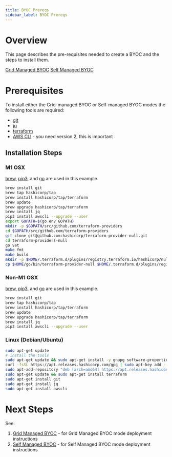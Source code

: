 ```yaml
---
title: BYOC Prereqs
sidebar_label: BYOC Prereqs
---
```


# Overview

This page describes the pre-requisites needed to create a BYOC and the steps to install them.

[Grid Managed BYOC](./adding-custom-cloud-credentials)
[Self Managed BYOC](./self-managed-byoc)

# Prerequisites

To install either the Grid-managed BYOC or Self-managed BYOC modes the following tools are required:

* [git](https://git-scm.com/)
* [jq](https://stedolan.github.io/jq/)
* [terraform](https://www.terraform.io/)
* [AWS CLI](https://docs.aws.amazon.com/cli/latest/userguide/getting-started-install.html) - you need version 2, this is important

## Installation Steps

### M1 OSX

[brew](https://brew.sh/), [pip3](https://packaging.python.org/guides/tool-recommendations/), and [go](https://go.dev/doc/install) are used in this example.

```bash
brew install git
brew tap hashicorp/tap
brew install hashicorp/tap/terraform
brew update
brew upgrade hashicorp/tap/terraform
brew install jq
pip3 install awscli --upgrade --user
export GOPATH=$(go env GOPATH)
mkdir -p $GOPATH/src/github.com/terraform-providers
cd $GOPATH/src/github.com/terraform-providers
git clone git@github.com:hashicorp/terraform-provider-null.git
cd terraform-providers-null
go vet
make fmt
make build
mkdir -p $HOME/.terraform.d/plugins/registry.terraform.io/hashicorp/null/2.1.2/darwin_arm64
cp $HOME/go/bin/terraform-provider-null $HOME/.terraform.d/plugins/registry.terraform.io/hashicorp/null/2.1.2/darwin_arm64/terraform-provider-null_2.1.2
```

### Non-M1 OSX

[brew](https://brew.sh/), [pip3](https://packaging.python.org/guides/tool-recommendations/), and [go](https://go.dev/doc/install) are used in this example.

```bash
brew install git
brew tap hashicorp/tap
brew install hashicorp/tap/terraform
brew update
brew upgrade hashicorp/tap/terraform
brew install jq
pip3 install awscli --upgrade --user
```

### Linux \(Debian/Ubuntu\)

```bash
sudo apt-get update
# install the tools
sudo apt-get update && sudo apt-get install -y gnupg software-properties-common curl
curl -fsSL https://apt.releases.hashicorp.com/gpg | sudo apt-key add -
sudo apt-add-repository "deb [arch=amd64] https://apt.releases.hashicorp.com $(lsb_release -cs) main"
sudo apt-get update && sudo apt-get install terraform
sudo apt-get install git
sudo apt-get install jq
sudo apt-get install awscli
```

# Next Steps
See:
1. [Grid Managed BYOC](./adding-custom-cloud-credentials) - for Grid Managed BYOC mode deployment instructions
2. [Self Managed BYOC](./self-managed-byoc) - for Self Managed BYOC mode deployment instructions
